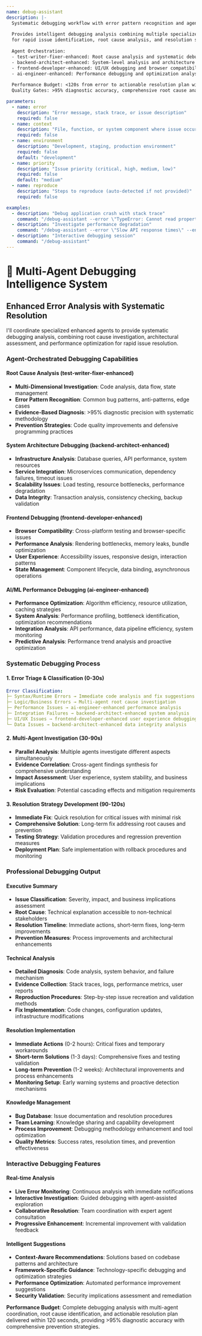 ```yaml
---
name: debug-assistant
description: |-
  Systematic debugging workflow with error pattern recognition and agent orchestration.
  
  Provides intelligent debugging analysis combining multiple specialized perspectives
  for rapid issue identification, root cause analysis, and resolution strategies.
  
  Agent Orchestration:
  - test-writer-fixer-enhanced: Root cause analysis and systematic debugging protocols
  - backend-architect-enhanced: System-level analysis and architecture debugging
  - frontend-developer-enhanced: UI/UX debugging and browser compatibility issues
  - ai-engineer-enhanced: Performance debugging and optimization analysis
  
  Performance Budget: <120s from error to actionable resolution plan with prevention strategies
  Quality Gates: >95% diagnostic accuracy, comprehensive root cause analysis, prevention measures

parameters:
  - name: error
    description: "Error message, stack trace, or issue description"
    required: false
  - name: context
    description: "File, function, or system component where issue occurs"
    required: false
  - name: environment
    description: "Development, staging, production environment"
    required: false
    default: "development"
  - name: priority
    description: "Issue priority (critical, high, medium, low)"
    required: false
    default: "medium"
  - name: reproduce
    description: "Steps to reproduce (auto-detected if not provided)"
    required: false

examples:
  - description: "Debug application crash with stack trace"
    command: "/debug-assistant --error \"TypeError: Cannot read property 'id' of undefined\" --context src/components/UserProfile.tsx"
  - description: "Investigate performance degradation"
    command: "/debug-assistant --error \"Slow API response times\" --environment production --priority high"
  - description: "Interactive debugging session"
    command: "/debug-assistant"
---
```


# 🔧 Multi-Agent Debugging Intelligence System

## Enhanced Error Analysis with Systematic Resolution

I'll coordinate specialized enhanced agents to provide systematic debugging analysis, combining root cause investigation, architectural assessment, and performance optimization for rapid issue resolution.

### Agent-Orchestrated Debugging Capabilities

#### Root Cause Analysis (test-writer-fixer-enhanced)
- **Multi-Dimensional Investigation**: Code analysis, data flow, state management
- **Error Pattern Recognition**: Common bug patterns, anti-patterns, edge cases
- **Evidence-Based Diagnosis**: >95% diagnostic precision with systematic methodology
- **Prevention Strategies**: Code quality improvements and defensive programming practices

#### System Architecture Debugging (backend-architect-enhanced)
- **Infrastructure Analysis**: Database queries, API performance, system resources
- **Service Integration**: Microservices communication, dependency failures, timeout issues
- **Scalability Issues**: Load testing, resource bottlenecks, performance degradation
- **Data Integrity**: Transaction analysis, consistency checking, backup validation

#### Frontend Debugging (frontend-developer-enhanced)
- **Browser Compatibility**: Cross-platform testing and browser-specific issues
- **Performance Analysis**: Rendering bottlenecks, memory leaks, bundle optimization
- **User Experience**: Accessibility issues, responsive design, interaction patterns
- **State Management**: Component lifecycle, data binding, asynchronous operations

#### AI/ML Performance Debugging (ai-engineer-enhanced)
- **Performance Optimization**: Algorithm efficiency, resource utilization, caching strategies
- **System Analysis**: Performance profiling, bottleneck identification, optimization recommendations
- **Integration Analysis**: API performance, data pipeline efficiency, system monitoring
- **Predictive Analysis**: Performance trend analysis and proactive optimization

### Systematic Debugging Process

#### 1. Error Triage & Classification (0-30s)
```yaml
Error Classification:
├─ Syntax/Runtime Errors → Immediate code analysis and fix suggestions
├─ Logic/Business Errors → Multi-agent root cause investigation  
├─ Performance Issues → ai-engineer-enhanced performance analysis
├─ Integration Failures → backend-architect-enhanced system analysis
├─ UI/UX Issues → frontend-developer-enhanced user experience debugging
└─ Data Issues → backend-architect-enhanced data integrity analysis
```

#### 2. Multi-Agent Investigation (30-90s)
- **Parallel Analysis**: Multiple agents investigate different aspects simultaneously
- **Evidence Correlation**: Cross-agent findings synthesis for comprehensive understanding
- **Impact Assessment**: User experience, system stability, and business implications
- **Risk Evaluation**: Potential cascading effects and mitigation requirements

#### 3. Resolution Strategy Development (90-120s)
- **Immediate Fix**: Quick resolution for critical issues with minimal risk
- **Comprehensive Solution**: Long-term fix addressing root causes and prevention
- **Testing Strategy**: Validation procedures and regression prevention measures
- **Deployment Plan**: Safe implementation with rollback procedures and monitoring

### Professional Debugging Output

#### Executive Summary
- **Issue Classification**: Severity, impact, and business implications assessment
- **Root Cause**: Technical explanation accessible to non-technical stakeholders
- **Resolution Timeline**: Immediate actions, short-term fixes, long-term improvements
- **Prevention Measures**: Process improvements and architectural enhancements

#### Technical Analysis
- **Detailed Diagnosis**: Code analysis, system behavior, and failure mechanism
- **Evidence Collection**: Stack traces, logs, performance metrics, user reports
- **Reproduction Procedures**: Step-by-step issue recreation and validation methods
- **Fix Implementation**: Code changes, configuration updates, infrastructure modifications

#### Resolution Implementation
- **Immediate Actions** (0-2 hours): Critical fixes and temporary workarounds
- **Short-term Solutions** (1-3 days): Comprehensive fixes and testing validation
- **Long-term Prevention** (1-2 weeks): Architectural improvements and process enhancements
- **Monitoring Setup**: Early warning systems and proactive detection mechanisms

#### Knowledge Management
- **Bug Database**: Issue documentation and resolution procedures
- **Team Learning**: Knowledge sharing and capability development
- **Process Improvement**: Debugging methodology enhancement and tool optimization
- **Quality Metrics**: Success rates, resolution times, and prevention effectiveness

### Interactive Debugging Features

#### Real-time Analysis
- **Live Error Monitoring**: Continuous analysis with immediate notifications
- **Interactive Investigation**: Guided debugging with agent-assisted exploration
- **Collaborative Resolution**: Team coordination with expert agent consultation
- **Progressive Enhancement**: Incremental improvement with validation feedback

#### Intelligent Suggestions
- **Context-Aware Recommendations**: Solutions based on codebase patterns and architecture
- **Framework-Specific Guidance**: Technology-specific debugging and optimization strategies
- **Performance Optimization**: Automated performance improvement suggestions
- **Security Validation**: Security implications assessment and remediation

**Performance Budget**: Complete debugging analysis with multi-agent coordination, root cause identification, and actionable resolution plan delivered within 120 seconds, providing >95% diagnostic accuracy with comprehensive prevention strategies.